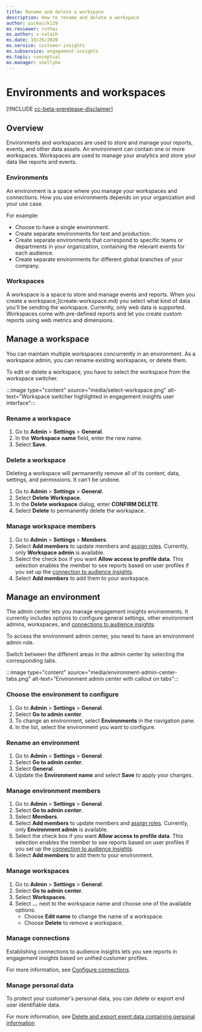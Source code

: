```yaml
---
title: Rename and delete a workspace
description: How to rename and delete a workspace
author: pickwick129
ms.reviewer: ruthai
ms.author: v-salash
ms.date: 10/26/2020
ms.service: customer-insights
ms.subservice: engagement-insights 
ms.topic: conceptual
ms.manager: shellyha
---
```


# Environments and workspaces

[!INCLUDE [cc-beta-prerelease-disclaimer](includes/cc-beta-prerelease-disclaimer.md)]

## Overview

Environments and workspaces are used to store and manage your reports, events, and other data assets. An environment can contain one or more workspaces. Workspaces are used to manage your analytics and store your data like reports and events. 

### Environments

An environment is a space where you manage your workspaces and connections. How you use environments depends on your organization and your use case. 

For example: 
- Choose to have a single environment.
- Create separate environments for test and production.
- Create separate environments that correspond to specific teams or departments in your organization, containing the relevant events for each audience.
- Create separate environments for different global branches of your company.

### Workspaces 

A workspace is a space to store and manage events and reports. When you create a workspace,](create-workspace.md) you select what kind of data you'll be sending the workspace. Currently, only web data is supported. Workspaces come with pre-defined reports and let you create custom reports using web metrics and dimensions.

## Manage a workspace

You can maintain multiple workspaces concurrently in an environment. As a workspace admin, you can rename existing workspaces, or delete them. 

To edit or delete a workspace, you have to select the workspace from the workspace switcher. 

:::image type="content" source="media/select-workspace.png" alt-text="Workspace switcher highlighted in engagement insights user interface":::

### Rename a workspace

1. Go to **Admin** > **Settings** > **General**.
1. In the **Workspace name** field, enter the new name.
1. Select **Save**.

### Delete a workspace

Deleting a workspace will permanently remove all of its content, data, settings, and permissions. It can't be undone.

1. Go to **Admin** > **Settings** > **General**.
1. Select **Delete Workspace**. 
1. In the **Delete workspace** dialog, enter **CONFIRM DELETE**. 
1. Select **Delete** to permanently delete the workspace.

### Manage workspace members

1. Go to **Admin** > **Settings** > **Members**.
1. Select **Add members** to update members and [assign roles](user-roles.md). Currently, only **Workspace admin** is available.
1. Select the check box if you want **Allow access to profile data**. This selection enables the member to see reports based on user profiles if you set up the [connection to audience insights](configure-connections.md).
1. Select **Add members** to add them to your workspace.

## Manage an environment

The admin center lets you manage engagement insights environments. It currently includes options to configure general settings, other environment admins, workspaces, and [connections to audience insights](configure-connections.md).

To access the environment admin center, you need to have an environment admin role.

Switch between the different areas in the admin center by selecting the corresponding tabs.

:::image type="content" source="media/environment-admin-center-tabs.png" alt-text="Environment admin center with callout on tabs":::

### Choose the environment to configure

1. Go to **Admin** > **Settings** > **General**.
1. Select **Go to admin center**.
1. To change an environment, select **Environments** in the navigation pane.
1. In the list, select the environment you want to configure.

### Rename an environment

1. Go to **Admin** > **Settings** > **General**.
1. Select **Go to admin center**.
1. Select **General**.
1. Update the **Environment name** and select **Save** to apply your changes.

### Manage environment members

1. Go to **Admin** > **Settings** > **General**.
1. Select **Go to admin center**.
1. Select **Members**.
1. Select **Add members** to update members and [assign roles](user-roles.md). Currently, only **Environment admin** is available.
1. Select the check box if you want **Allow access to profile data**. This selection enables the member to see reports based on user profiles if you set up the [connection to audience insights](configure-connections.md).
1. Select **Add members** to add them to your environment.

### Manage workspaces

1. Go to **Admin** > **Settings** > **General**.
1. Select **Go to admin center**.
1. Select **Workspaces**.
1. Select **...** next to the workspace name and choose one of the available options:
   - Choose **Edit name** to change the name of a workspace.
   - Choose **Delete** to remove a workspace.

### Manage connections

Establishing connections to audience insights lets you see reports in engagement insights based on unified customer profiles. 

For more information, see [Configure connections](configure-connections.md).

### Manage personal data

To protect your customer's personal data, you can delete or export end user identifiable data.

For more information, see [Delete and export event data containing personal information](delete-export-personal-data.md)
